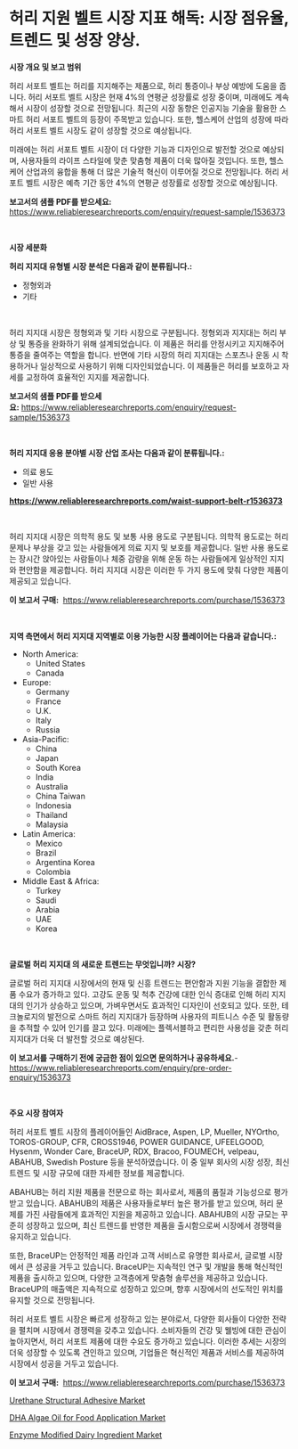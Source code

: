 <p><h1>허리 지원 벨트 시장 지표 해독: 시장 점유율, 트렌드 및 성장 양상.</h1></p><p><strong>시장 개요 및 보고 범위</strong></p>
<p><p>허리 서포트 벨트는 허리를 지지해주는 제품으로, 허리 통증이나 부상 예방에 도움을 줍니다. 허리 서포트 벨트 시장은 현재 4%의 연평균 성장률로 성장 중이며, 미래에도 계속해서 시장이 성장할 것으로 전망됩니다. 최근의 시장 동향은 인공지능 기술을 활용한 스마트 허리 서포트 벨트의 등장이 주목받고 있습니다. 또한, 헬스케어 산업의 성장에 따라 허리 서포트 벨트 시장도 같이 성장할 것으로 예상됩니다.</p><p>미래에는 허리 서포트 벨트 시장이 더 다양한 기능과 디자인으로 발전할 것으로 예상되며, 사용자들의 라이프 스타일에 맞춘 맞춤형 제품이 더욱 많아질 것입니다. 또한, 헬스케어 산업과의 융합을 통해 더 많은 기술적 혁신이 이루어질 것으로 전망됩니다. 허리 서포트 벨트 시장은 예측 기간 동안 4%의 연평균 성장률로 성장할 것으로 예상됩니다.</p></p>
<p><strong>보고서의 샘플 PDF를 받으세요:</strong> <a href="https://www.reliableresearchreports.com/enquiry/request-sample/1536373">https://www.reliableresearchreports.com/enquiry/request-sample/1536373</a></p>
<p>&nbsp;</p>
<p><strong>시장 세분화</strong></p>
<p><strong>허리 지지대 유형별 시장 분석은 다음과 같이 분류됩니다.:</strong></p>
<p><ul><li>정형외과</li><li>기타</li></ul></p>
<p>&nbsp;</p>
<p><p>허리 지지대 시장은 정형외과 및 기타 시장으로 구분됩니다. 정형외과 지지대는 허리 부상 및 통증을 완화하기 위해 설계되었습니다. 이 제품은 허리를 안정시키고 지지해주어 통증을 줄여주는 역할을 합니다. 반면에 기타 시장의 허리 지지대는 스포츠나 운동 시 착용하거나 일상적으로 사용하기 위해 디자인되었습니다. 이 제품들은 허리를 보호하고 자세를 교정하여 효율적인 지지를 제공합니다.</p></p>
<p><strong>보고서의 샘플 PDF를 받으세요:</strong>&nbsp;<a href="https://www.reliableresearchreports.com/enquiry/request-sample/1536373">https://www.reliableresearchreports.com/enquiry/request-sample/1536373</a></p>
<p>&nbsp;</p>
<p><strong> 허리 지지대 응용 분야별 시장 산업 조사는 다음과 같이 분류됩니다.:</strong></p>
<p><ul><li>의료 용도</li><li>일반 사용</li></ul></p>
<p><strong><a href="https://www.reliableresearchreports.com/waist-support-belt-r1536373">https://www.reliableresearchreports.com/waist-support-belt-r1536373</a></strong></p>
<p>&nbsp;</p>
<p><p>허리 지지대 시장은 의학적 용도 및 보통 사용 용도로 구분됩니다. 의학적 용도로는 허리 문제나 부상을 갖고 있는 사람들에게 의료 지지 및 보호를 제공합니다. 일반 사용 용도로는 장시간 앉아있는 사람들이나 체중 감량을 위해 운동 하는 사람들에게 일상적인 지지와 편안함을 제공합니다. 허리 지지대 시장은 이러한 두 가지 용도에 맞춰 다양한 제품이 제공되고 있습니다.</p></p>
<p><strong>이 보고서 구매:</strong>&nbsp; <a href="https://www.reliableresearchreports.com/purchase/1536373">https://www.reliableresearchreports.com/purchase/1536373</a></p>
<p>&nbsp;</p>
<p><strong>지역 측면에서 허리 지지대 지역별로 이용 가능한 시장 플레이어는 다음과 같습니다.:</strong></p>
<p><ul>
    <li>
        North America:
        <ul>
            <li>United States</li>
            <li>Canada</li>
        </ul>
    </li>
    <li>
        Europe:
        <ul>
            <li>Germany</li>
            <li>France</li>
            <li>U.K.</li>
            <li>Italy</li>
            <li>Russia</li>
        </ul>
    </li>
    <li>
        Asia-Pacific:
        <ul>
            <li>China</li>
            <li>Japan</li>
            <li>South Korea</li>
            <li>India</li>
            <li>Australia</li>
            <li>China Taiwan</li>
            <li>Indonesia</li>
            <li>Thailand</li>
            <li>Malaysia</li>
        </ul>
    </li>
    <li>
        Latin America:
        <ul>
            <li>Mexico</li>
            <li>Brazil</li>
            <li>Argentina Korea</li>
            <li>Colombia</li>
        </ul>
    </li>
    <li>
        Middle East & Africa:
        <ul>
            <li>Turkey</li>
            <li>Saudi</li>
            <li>Arabia</li>
            <li>UAE</li>
            <li>Korea</li>
        </ul>
    </li>
    </ul></p>
<p>&nbsp;</p>
<p><strong>글로벌 허리 지지대 의 새로운 트렌드는 무엇입니까? 시장?</strong></p>
<p><p>글로벌 허리 지지대 시장에서의 현재 및 신흥 트렌드는 편안함과 지원 기능을 결합한 제품 수요가 증가하고 있다. 고강도 운동 및 척추 건강에 대한 인식 증대로 인해 허리 지지대의 인기가 상승하고 있으며, 가벼우면서도 효과적인 디자인이 선호되고 있다. 또한, 테크놀로지의 발전으로 스마트 허리 지지대가 등장하며 사용자의 피트니스 수준 및 활동량을 추적할 수 있어 인기를 끌고 있다. 미래에는 플렉서블하고 편리한 사용성을 갖춘 허리 지지대가 더욱 더 발전할 것으로 예상된다.</p></p>
<p><strong>이 보고서를 구매하기 전에 궁금한 점이 있으면 문의하거나 공유하세요.</strong>- <a href="https://www.reliableresearchreports.com/enquiry/pre-order-enquiry/1536373">https://www.reliableresearchreports.com/enquiry/pre-order-enquiry/1536373</a></p>
<p>&nbsp;</p>
<p><strong>주요 시장 참여자</strong></p>
<p><p>허리 서포트 벨트 시장의 플레이어들인 AidBrace, Aspen, LP, Mueller, NYOrtho, TOROS-GROUP, CFR, CROSS1946, POWER GUIDANCE, UFEELGOOD, Hysenm, Wonder Care, BraceUP, RDX, Bracoo, FOUMECH, velpeau, ABAHUB, Swedish Posture 등을 분석하였습니다. 이 중 일부 회사의 시장 성장, 최신 트렌드 및 시장 규모에 대한 자세한 정보를 제공합니다.</p><p>ABAHUB는 허리 지원 제품을 전문으로 하는 회사로서, 제품의 품질과 기능성으로 평가받고 있습니다. ABAHUB의 제품은 사용자들로부터 높은 평가를 받고 있으며, 허리 문제를 가진 사람들에게 효과적인 지원을 제공하고 있습니다. ABAHUB의 시장 규모는 꾸준히 성장하고 있으며, 최신 트렌드를 반영한 제품을 출시함으로써 시장에서 경쟁력을 유지하고 있습니다.</p><p>또한, BraceUP는 안정적인 제품 라인과 고객 서비스로 유명한 회사로서, 글로벌 시장에서 큰 성공을 거두고 있습니다. BraceUP는 지속적인 연구 및 개발을 통해 혁신적인 제품을 출시하고 있으며, 다양한 고객층에게 맞춤형 솔루션을 제공하고 있습니다. BraceUP의 매출액은 지속적으로 성장하고 있으며, 향후 시장에서의 선도적인 위치를 유지할 것으로 전망됩니다.</p><p>허리 서포트 벨트 시장은 빠르게 성장하고 있는 분야로서, 다양한 회사들이 다양한 전략을 펼치며 시장에서 경쟁력을 갖추고 있습니다. 소비자들의 건강 및 웰빙에 대한 관심이 높아지면서, 허리 서포트 제품에 대한 수요도 증가하고 있습니다. 이러한 추세는 시장의 더욱 성장할 수 있도록 견인하고 있으며, 기업들은 혁신적인 제품과 서비스를 제공하여 시장에서 성공을 거두고 있습니다.</p></p>
<p><strong>이 보고서 구매:</strong>&nbsp;&nbsp;<a href="https://www.reliableresearchreports.com/purchase/1536373">https://www.reliableresearchreports.com/purchase/1536373</a></p>
<p><p><a href="https://gentle-editor-9db.notion.site/Urethane-Structural-Adhesive-Market-Challenges-Opportunities-and-Growth-Drivers-and-Major-Market--bcdeb0bbe1d242328d45dde3201a5dc2">Urethane Structural Adhesive Market</a></p><p><a href="https://github.com/singletonthaxterkelliehr2df/Market-Research-Report-List-1/blob/main/dha-algae-oil-for-food-application-market.md">DHA Algae Oil for Food Application Market</a></p><p><a href="https://github.com/kufem1/Market-Research-Report-List-2/blob/main/enzyme-modified-dairy-ingredient-market.md">Enzyme Modified Dairy Ingredient Market</a></p></p>